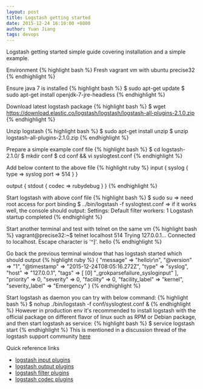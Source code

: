 ```yaml
---
layout: post
title: Logstash getting started
date: 2015-12-24 16:10:00 +0800
author: Yuan Jiang
tags: devops
---
```


Logstash getting started simple guide covering installation and a simple example.

Environment
{% highlight bash %}
Fresh vagrant vm with ubuntu precise32
{% endhighlight %}

Ensure java 7 is installed
{% highlight bash %}
$ sudo apt-get update
$ sudo apt-get install openjdk-7-jre-headless
{% endhighlight %}

Download latest logstash package
{% highlight bash %}
$ wget https://download.elastic.co/logstash/logstash/logstash-all-plugins-2.1.0.zip
{% endhighlight %}

Unzip logstash
{% highlight bash %}
$ sudo apt-get install unzip
$ unzip logstash-all-plugins-2.1.0.zip
{% endhighlight %}

Prepare a simple example conf file
{% highlight bash %}
$ cd logstash-2.1.0/
$ mkdir conf
$ cd conf && vi syslogtest.conf
{% endhighlight %}

Add below content to the above file
{% highlight ruby %}
input {
    syslog {
       type => syslog
       port => 514
    }
}

output {
   stdout {
      codec => rubydebug
   }
}
{% endhighlight %}

Start logstash with above conf file
{% highlight bash %}
$ sudo su
=> need root access for port binding
$ ../bin/logstash -f syslogtest.conf
=> if it works well, the console should output:
Settings: Default filter workers: 1
Logstash startup completed
{% endhighlight %}

Start another terminal and test with telnet on the same vm
{% highlight bash %}
vagrant@precise32:~$ telnet localhost 514
Trying 127.0.0.1...
Connected to localhost.
Escape character is '^]'.
hello
{% endhighlight %}

Go back the previous terminal window that has logstash started which should output
{% highlight ruby %}
{
           "message" => "hello\r\n",
          "@version" => "1",
        "@timestamp" => "2015-12-24T08:05:16.272Z",
              "type" => "syslog",
              "host" => "127.0.0.1",
              "tags" => [
        [0] "_grokparsefailure_sysloginput"
    ],
          "priority" => 0,
          "severity" => 0,
          "facility" => 0,
    "facility_label" => "kernel",
    "severity_label" => "Emergency"
}
{% endhighlight %}

Start logstash as daemon you can try with below command:
{% highlight bash %}
$ nohup ./bin/logstash -f conf/syslogtest.conf &
{% endhighlight %}
However in production env it's recommended to install logstash with the official package on different flavor of linux such as RPM or Debian package, and then start logstash as service:
{% highlight bash %}
$ service logstash start
{% endhighlight %}
This is mentioned in a discussion thread of the logstash support community [here](https://discuss.elastic.co/t/how-to-start-ls1-5-as-a-background-task/33814)

Quick reference links

 - [logstash input plugins](https://www.elastic.co/guide/en/logstash/current/input-plugins.html)
 - [logstash output plugins](https://www.elastic.co/guide/en/logstash/current/output-plugins.html)
 - [logstash filter plugins](https://www.elastic.co/guide/en/logstash/current/filter-plugins.html)
 - [logstash codec plugins](https://www.elastic.co/guide/en/logstash/current/codec-plugins.html)

